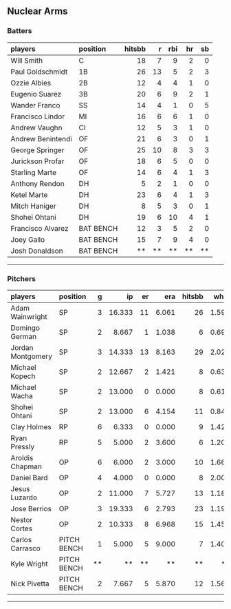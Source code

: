 ## Nuclear Arms

### Batters

 
|players           |position  | hitsbb|  r| rbi| hr| sb| 
|:-----------------|:---------|------:|--:|---:|--:|--:| 
|Will Smith        |C         |     18|  7|   9|  2|  0| 
|Paul Goldschmidt  |1B        |     26| 13|   5|  2|  3| 
|Ozzie Albies      |2B        |     12|  4|   4|  1|  0| 
|Eugenio Suarez    |3B        |     20|  6|   9|  2|  1| 
|Wander Franco     |SS        |     14|  4|   1|  0|  5| 
|Francisco Lindor  |MI        |     16|  6|   6|  1|  0| 
|Andrew Vaughn     |CI        |     12|  5|   3|  1|  0| 
|Andrew Benintendi |OF        |     21|  6|   3|  0|  1| 
|George Springer   |OF        |     25| 10|   8|  3|  3| 
|Jurickson Profar  |OF        |     18|  6|   5|  0|  0| 
|Starling Marte    |OF        |     14|  6|   4|  1|  3| 
|Anthony Rendon    |DH        |      5|  2|   1|  0|  0| 
|Ketel Marte       |DH        |     23|  6|   4|  1|  3| 
|Mitch Haniger     |DH        |      8|  5|   3|  0|  1| 
|Shohei Ohtani     |DH        |     19|  6|  10|  4|  1| 
|Francisco Alvarez |BAT BENCH |     12|  3|   5|  2|  0| 
|Joey Gallo        |BAT BENCH |     15|  7|   9|  4|  0| 
|Josh Donaldson    |BAT BENCH |     **| **|  **| **| **| 


* * *

### Pitchers

 
|players           |position    |  g|     ip| er|   era| hitsbb|  whip| so|  w| sv| 
|:-----------------|:-----------|--:|------:|--:|-----:|------:|-----:|--:|--:|--:| 
|Adam Wainwright   |SP          |  3| 16.333| 11| 6.061|     26| 1.592|  5|  2|  0| 
|Domingo German    |SP          |  2|  8.667|  1| 1.038|      6| 0.692|  5|  0|  0| 
|Jordan Montgomery |SP          |  3| 14.333| 13| 8.163|     29| 2.023| 14|  0|  0| 
|Michael Kopech    |SP          |  2| 12.667|  2| 1.421|      8| 0.632| 15|  1|  0| 
|Michael Wacha     |SP          |  2| 13.000|  0| 0.000|      8| 0.615| 15|  2|  0| 
|Shohei Ohtani     |SP          |  2| 13.000|  6| 4.154|     11| 0.846| 14|  1|  0| 
|Clay Holmes       |RP          |  6|  6.333|  0| 0.000|      9| 1.421|  8|  2|  1| 
|Ryan Pressly      |RP          |  5|  5.000|  2| 3.600|      6| 1.200|  5|  0|  3| 
|Aroldis Chapman   |OP          |  6|  6.000|  2| 3.000|     10| 1.667| 11|  0|  1| 
|Daniel Bard       |OP          |  4|  4.000|  0| 0.000|      8| 2.000|  4|  1|  0| 
|Jesus Luzardo     |OP          |  2| 11.000|  7| 5.727|     13| 1.182| 15|  0|  0| 
|Jose Berrios      |OP          |  3| 19.333|  6| 2.793|     23| 1.190| 16|  1|  0| 
|Nestor Cortes     |OP          |  2| 10.333|  8| 6.968|     15| 1.452|  9|  1|  0| 
|Carlos Carrasco   |PITCH BENCH |  1|  5.000|  5| 9.000|      7| 1.400|  3|  0|  0| 
|Kyle Wright       |PITCH BENCH | **|     **| **|    **|     **|    **| **| **| **| 
|Nick Pivetta      |PITCH BENCH |  2|  7.667|  5| 5.870|     12| 1.565|  9|  1|  0| 


* * *


